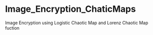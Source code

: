 # Image_Encryption_ChaticMaps
Image Encryption using Logistic Chaotic Map and Lorenz Chaotic Map fuction
